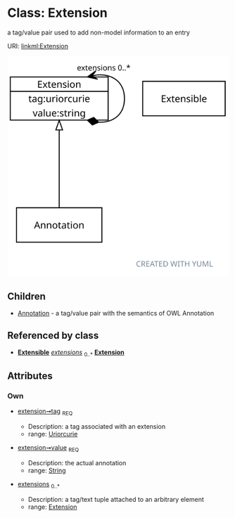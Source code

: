 
# Class: Extension


a tag/value pair used to add non-model information to an entry

URI: [linkml:Extension](https://w3id.org/linkml/Extension)


![img](images/Extension.svg)

## Children

 * [Annotation](Annotation.md) - a tag/value pair with the semantics of OWL Annotation

## Referenced by class

 *  **[Extensible](Extensible.md)** *[extensions](extensions.md)*  <sub>0..*</sub>
  **[Extension](Extension.md)**

## Attributes


### Own

 * [extension➞tag](extension_tag.md)  <sub>REQ</sub>

     * Description: a tag associated with an extension
     * range: [Uriorcurie](types/Uriorcurie.md)
 * [extension➞value](extension_value.md)  <sub>REQ</sub>

     * Description: the actual annotation
     * range: [String](types/String.md)
 * [extensions](extensions.md)  <sub>0..*</sub>

     * Description: a tag/text tuple attached to an arbitrary element
     * range: [Extension](Extension.md)
